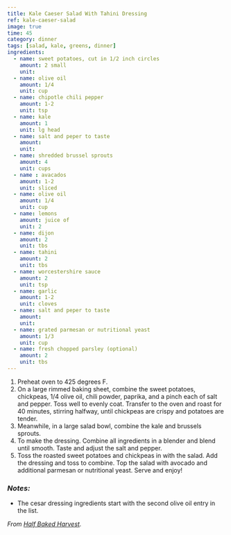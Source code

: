 ```yaml
---
title: Kale Caeser Salad With Tahini Dressing
ref: kale-caeser-salad
image: true
time: 45
category: dinner
tags: [salad, kale, greens, dinner]
ingredients:
  - name: sweet potatoes, cut in 1/2 inch circles
    amount: 2 small
    unit: 
  - name: olive oil
    amount: 1/4
    unit: cup
  - name: chipotle chili pepper
    amount: 1-2
    unit: tsp
  - name: kale
    amount: 1
    unit: lg head
  - name: salt and peper to taste
    amount: 
    unit: 
  - name: shredded brussel sprouts
    amount: 4
    unit: cups
  - name : avacados
    amount: 1-2
    unit: sliced
  - name: olive oil
    amount: 1/4
    unit: cup
  - name: lemons
    amount: juice of
    unit: 2
  - name: dijon
    amount: 2
    unit: tbs
  - name: tahini
    amount: 2
    unit: tbs
  - name: worcestershire sauce
    amount: 2
    unit: tsp
  - name: garlic 
    amount: 1-2
    unit: cloves
  - name: salt and peper to taste
    amount: 
    unit: 
  - name: grated parmesan or nutritional yeast
    amount: 1/3
    unit: cup
  - name: fresh chopped parsley (optional)
    amount: 2
    unit: tbs
---
```


1. Preheat oven to 425 degrees F.
2. On a large rimmed baking sheet, combine the sweet potatoes, chickpeas, 1/4 olive oil, chili powder, paprika, and a pinch each of salt and pepper. Toss well to evenly coat. Transfer to the oven and roast for 40 minutes, stirring halfway, until chickpeas are crispy and potatoes are tender. 
3. Meanwhile, in a large salad bowl, combine the kale and brussels sprouts.
4. To make the dressing. Combine all ingredients in a blender and blend until smooth. Taste and adjust the salt and pepper.
5. Toss the roasted sweet potatoes and chickpeas in with the salad. Add the dressing and toss to combine. Top the salad with avocado and additional parmesan or nutritional yeast. Serve and enjoy!



### *Notes:*
- The cesar dressing ingredients start with the second olive oil entry in the list.

_From [Half Baked Harvest](https://www.halfbakedharvest.com/kale-caesar-salad/)._
